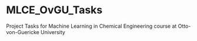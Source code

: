 # MLCE_OvGU_Tasks
Project Tasks for Machine Learning in Chemical Engineering course at Otto-von-Guericke University
